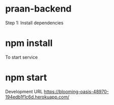 # praan-backend
Step 1: Install dependencies
# npm install
To start service 
# npm start

Development URL 
https://blooming-oasis-48970-194edb1f1c6d.herokuapp.com/
